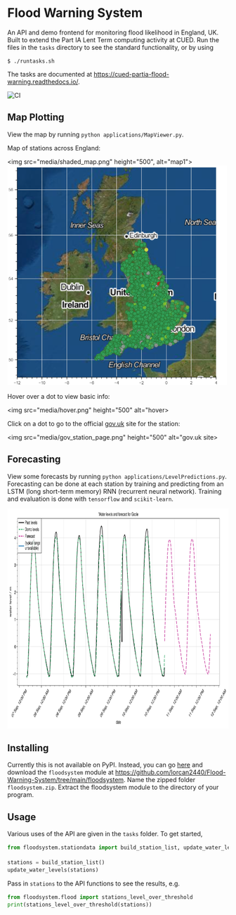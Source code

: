 # Flood Warning System

An API and demo frontend for monitoring flood likelihood in England, UK. Built to extend the Part IA Lent Term computing activity at CUED. Run the files in the `tasks` directory to see the standard functionality,
or by using

``` shell
$ ./runtasks.sh
```

The tasks are documented at https://cued-partia-flood-warning.readthedocs.io/.

![CI](https://github.com/lorcan2440/Flood-Warning-System/actions/workflows/main.yml/badge.svg)

## Map Plotting

View the map by running `python applications/MapViewer.py`.

Map of stations across England:

<img src="media/shaded_map.png" height="500", alt="map1"><img src="media/satellite_map.png" height="500" alt="map2">

Hover over a dot to view basic info:

<img src="media/hover.png" height="500" alt="hover>

Click on a dot to go to the official [gov.uk](https://check-for-flooding.service.gov.uk/) site for the station:

<img src="media/gov_station_page.png" height="500" alt="gov.uk site>

## Forecasting

View some forecasts by running `python applications/LevelPredictions.py`. Forecasting can be done at each station by training and predicting from an LSTM (long short-term memory) RNN (recurrent neural network). Training and evaluation is done with `tensorflow` and `scikit-learn`.

<img src="media/forecast.png" height="500" alt="forecast">

## Installing

Currently this is not available on PyPI. Instead, you can go [here](https://download-directory.github.io/) and download the `floodsystem` module at https://github.com/lorcan2440/Flood-Warning-System/tree/main/floodsystem. Name the zipped folder `floodsystem.zip`. Extract the floodsystem module to the directory of your program.

## Usage

Various uses of the API are given in the `tasks` folder. To get started,

``` python
from floodsystem.stationdata import build_station_list, update_water_levels

stations = build_station_list()
update_water_levels(stations)
```

Pass in `stations` to the API functions to see the results, e.g.

``` python
from floodsystem.flood import stations_level_over_threshold
print(stations_level_over_threshold(stations))
```
